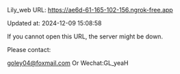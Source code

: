 Lily_web URL: https://ae6d-61-165-102-156.ngrok-free.app

Updated at: 2024-12-09 15:08:58

If you cannot open this URL, the server might be down.

Please contact: 

goley04@foxmail.com Or Wechat:GL_yeaH